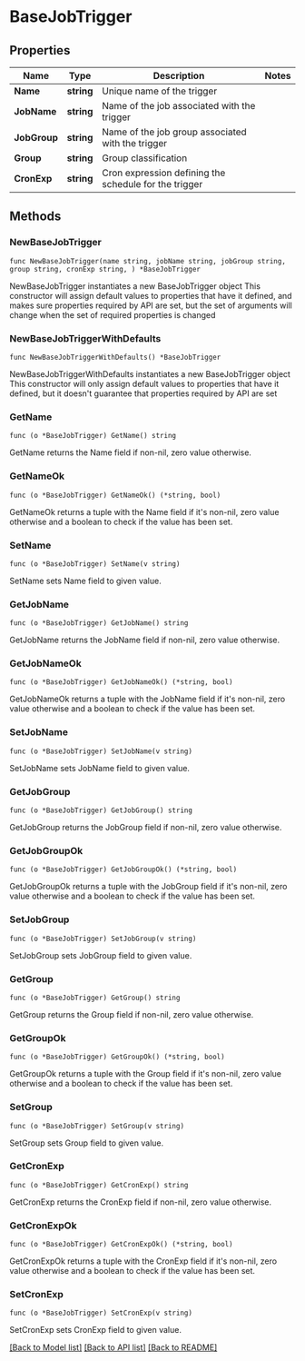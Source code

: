 # BaseJobTrigger

## Properties

Name | Type | Description | Notes
------------ | ------------- | ------------- | -------------
**Name** | **string** | Unique name of the trigger | 
**JobName** | **string** | Name of the job associated with the trigger | 
**JobGroup** | **string** | Name of the job group associated with the trigger | 
**Group** | **string** | Group classification | 
**CronExp** | **string** | Cron expression defining the schedule for the trigger | 

## Methods

### NewBaseJobTrigger

`func NewBaseJobTrigger(name string, jobName string, jobGroup string, group string, cronExp string, ) *BaseJobTrigger`

NewBaseJobTrigger instantiates a new BaseJobTrigger object
This constructor will assign default values to properties that have it defined,
and makes sure properties required by API are set, but the set of arguments
will change when the set of required properties is changed

### NewBaseJobTriggerWithDefaults

`func NewBaseJobTriggerWithDefaults() *BaseJobTrigger`

NewBaseJobTriggerWithDefaults instantiates a new BaseJobTrigger object
This constructor will only assign default values to properties that have it defined,
but it doesn't guarantee that properties required by API are set

### GetName

`func (o *BaseJobTrigger) GetName() string`

GetName returns the Name field if non-nil, zero value otherwise.

### GetNameOk

`func (o *BaseJobTrigger) GetNameOk() (*string, bool)`

GetNameOk returns a tuple with the Name field if it's non-nil, zero value otherwise
and a boolean to check if the value has been set.

### SetName

`func (o *BaseJobTrigger) SetName(v string)`

SetName sets Name field to given value.


### GetJobName

`func (o *BaseJobTrigger) GetJobName() string`

GetJobName returns the JobName field if non-nil, zero value otherwise.

### GetJobNameOk

`func (o *BaseJobTrigger) GetJobNameOk() (*string, bool)`

GetJobNameOk returns a tuple with the JobName field if it's non-nil, zero value otherwise
and a boolean to check if the value has been set.

### SetJobName

`func (o *BaseJobTrigger) SetJobName(v string)`

SetJobName sets JobName field to given value.


### GetJobGroup

`func (o *BaseJobTrigger) GetJobGroup() string`

GetJobGroup returns the JobGroup field if non-nil, zero value otherwise.

### GetJobGroupOk

`func (o *BaseJobTrigger) GetJobGroupOk() (*string, bool)`

GetJobGroupOk returns a tuple with the JobGroup field if it's non-nil, zero value otherwise
and a boolean to check if the value has been set.

### SetJobGroup

`func (o *BaseJobTrigger) SetJobGroup(v string)`

SetJobGroup sets JobGroup field to given value.


### GetGroup

`func (o *BaseJobTrigger) GetGroup() string`

GetGroup returns the Group field if non-nil, zero value otherwise.

### GetGroupOk

`func (o *BaseJobTrigger) GetGroupOk() (*string, bool)`

GetGroupOk returns a tuple with the Group field if it's non-nil, zero value otherwise
and a boolean to check if the value has been set.

### SetGroup

`func (o *BaseJobTrigger) SetGroup(v string)`

SetGroup sets Group field to given value.


### GetCronExp

`func (o *BaseJobTrigger) GetCronExp() string`

GetCronExp returns the CronExp field if non-nil, zero value otherwise.

### GetCronExpOk

`func (o *BaseJobTrigger) GetCronExpOk() (*string, bool)`

GetCronExpOk returns a tuple with the CronExp field if it's non-nil, zero value otherwise
and a boolean to check if the value has been set.

### SetCronExp

`func (o *BaseJobTrigger) SetCronExp(v string)`

SetCronExp sets CronExp field to given value.



[[Back to Model list]](../README.md#documentation-for-models) [[Back to API list]](../README.md#documentation-for-api-endpoints) [[Back to README]](../README.md)



